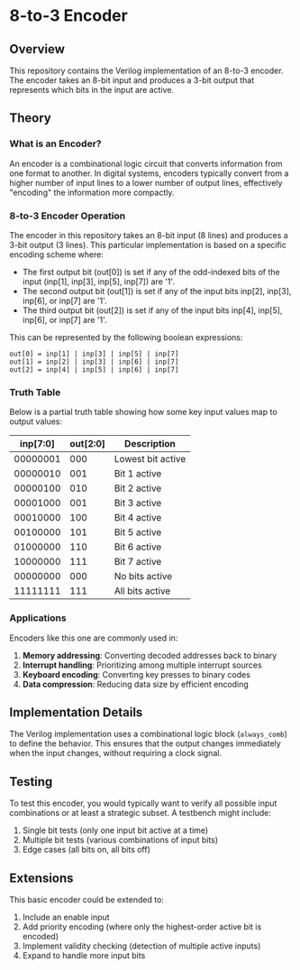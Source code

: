 # 8-to-3  Encoder

## Overview

This repository contains the Verilog implementation of an 8-to-3 encoder. The encoder takes an 8-bit input and produces a 3-bit output that represents which bits in the input are active.

## Theory

### What is an Encoder?

An encoder is a combinational logic circuit that converts information from one format to another. In digital systems, encoders typically convert from a higher number of input lines to a lower number of output lines, effectively "encoding" the information more compactly.

### 8-to-3 Encoder Operation

The encoder in this repository takes an 8-bit input (8 lines) and produces a 3-bit output (3 lines). This particular implementation is based on a specific encoding scheme where:

- The first output bit (out[0]) is set if any of the odd-indexed bits of the input (inp[1], inp[3], inp[5], inp[7]) are '1'.
- The second output bit (out[1]) is set if any of the input bits inp[2], inp[3], inp[6], or inp[7] are '1'.
- The third output bit (out[2]) is set if any of the input bits inp[4], inp[5], inp[6], or inp[7] are '1'.

This can be represented by the following boolean expressions:

```
out[0] = inp[1] | inp[3] | inp[5] | inp[7]
out[1] = inp[2] | inp[3] | inp[6] | inp[7]
out[2] = inp[4] | inp[5] | inp[6] | inp[7]
```

### Truth Table

Below is a partial truth table showing how some key input values map to output values:

| inp[7:0] | out[2:0] | Description           |
|----------|-----------|-----------------------|
| 00000001 | 000       | Lowest bit active     |
| 00000010 | 001       | Bit 1 active          |
| 00000100 | 010       | Bit 2 active          |
| 00001000 | 001       | Bit 3 active          |
| 00010000 | 100       | Bit 4 active          |
| 00100000 | 101       | Bit 5 active          |
| 01000000 | 110       | Bit 6 active          |
| 10000000 | 111       | Bit 7 active          |
| 00000000 | 000       | No bits active        |
| 11111111 | 111       | All bits active       |

### Applications

Encoders like this one are commonly used in:

1. **Memory addressing**: Converting decoded addresses back to binary
2. **Interrupt handling**: Prioritizing among multiple interrupt sources
3. **Keyboard encoding**: Converting key presses to binary codes
4. **Data compression**: Reducing data size by efficient encoding

## Implementation Details

The Verilog implementation uses a combinational logic block (`always_comb`) to define the behavior. This ensures that the output changes immediately when the input changes, without requiring a clock signal.



## Testing

To test this encoder, you would typically want to verify all possible input combinations or at least a strategic subset. A testbench might include:

1. Single bit tests (only one input bit active at a time)
2. Multiple bit tests (various combinations of input bits)
3. Edge cases (all bits on, all bits off)

## Extensions

This basic encoder could be extended to:

1. Include an enable input
2. Add priority encoding (where only the highest-order active bit is encoded)
3. Implement validity checking (detection of multiple active inputs)
4. Expand to handle more input bits
